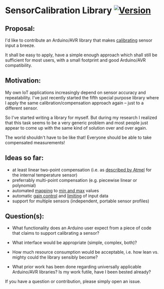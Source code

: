 # SensorCalibration Library [![Version](https://img.shields.io/badge/SensorCalibration-0.0.1-blue.svg 'still in alpha')](https://github.com/sekdiy/SensorCalibration)

## Proposal:

I'd like to contribute an Arduino/AVR library that makes [calibrating](https://www.arduino.cc/en/Tutorial/Calibration) sensor input a breeze.

It shall be easy to apply, have a simple enough approach which shall still be sufficient for most users, with a small footprint and good Arduino/AVR compatibility.

## Motivation:

My own IoT applications increasingly depend on sensor accuracy and repeatability. I've just recently started the fifth special purpose library where I apply the same calibration/compensation approach again – just to a different sensor.

So I've started writing a library for myself. But during my research I realized that this task seems to be a very generic problem and most people just appear to come up with the same kind of solution over and over again.

The world shouldn't have to be like that! Everyone should be able to take compensated measurements!

## Ideas so far:

 - at least linear two-point compensation (i.e. as [described by Atmel](http://www.atmel.com/images/doc8108.pdf) for the internal temperature sensor)
 - preferrably multi-point compensation (e.g. piecewise linear or polynomial)
 - automated [mapping](https://www.arduino.cc/en/Reference/Map) to [min and max](https://en.wikipedia.org/wiki/Normalization_(statistics)) values
 - automatic [gain control](https://en.wikipedia.org/wiki/Automatic_gain_control) and [limiting](https://www.arduino.cc/en/Reference/Constrain) of input data
 - support for multiple sensors (independent, portable sensor profiles)

## Question(s):

 - What functionality does an Arduino user expect from a piece of code that claims to support calibrating a sensor?

 - What interface would be appropriate (simple, complex, both)?

 - How much resource consumption would be acceptable, i.e. how lean vs. mighty could the library sensibly become?

 - What prior work has been done regarding universally applicable Arduino/AVR libraries? Is my work futile, have I been bested already?

If you have a question or contribution, please simply open an issue.
